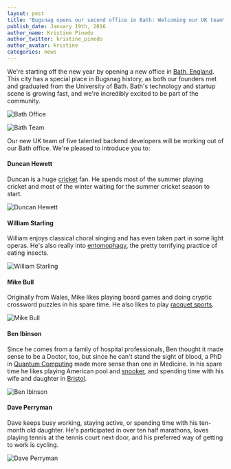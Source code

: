 ```yaml
---
layout: post
title: "Bugsnag opens our second office in Bath: Welcoming our UK team"    
publish_date: January 19th, 2016
author_name: Kristine Pinedo
author_twitter: kristine_pinedo
author_avatar: kristine
categories: news
---
```


We're starting off the new year by opening a new office in [Bath, England](https://en.wikipedia.org/wiki/Bath,_Somerset). This city has a special place in Bugsnag history, as both our founders met and graduated from the University of Bath. Bath's technology and startup scene is growing fast, and we're incredibly excited to be part of the community.

![Bath Office](/img/posts/bath-office.jpg)  

![Bath Team](/img/posts/bath-team.jpg)

Our new UK team of five talented backend developers will be working out of our Bath office. We're pleased to introduce you to:

#### Duncan Hewett

Duncan is a huge [cricket](https://en.wikipedia.org/wiki/Cricket) fan. He spends most of the summer playing cricket and most of the winter waiting for the summer cricket season to start.

![Duncan Hewett](/img/posts/duncanhewett.jpg)

#### William Starling

William enjoys classical choral singing and has even taken part in some light operas. He's also really into [entomophagy](https://en.wikipedia.org/wiki/Entomophagy), the pretty terrifying practice of eating insects.

![William Starling](/img/posts/williamstarling.jpg)

#### Mike Bull

Originally from Wales, Mike likes playing board games and doing cryptic crossword puzzles in his spare time. He also likes to play [racquet sports](https://en.wikipedia.org/wiki/Category:Racquet_sports).

![Mike Bull](/img/posts/mikebull.jpg)

#### Ben Ibinson

Since he comes from a family of hospital professionals, Ben thought it made sense to be a Doctor, too, but since he can't stand the sight of blood, a PhD in [Quantum Computing](https://en.wikipedia.org/wiki/Quantum_computing) made more sense than one in Medicine. In his spare time he likes playing American pool and [snooker](https://en.wikipedia.org/wiki/Snooker), and spending time with his wife and daughter in [Bristol](https://en.wikipedia.org/wiki/Bristol).

![Ben Ibinson](/img/posts/benibinson.png)

#### Dave Perryman

Dave keeps busy working, staying active, or spending time with his ten-month old daughter. He's participated in over ten half marathons, loves playing tennis at the tennis court next door, and his preferred way of getting to work is cycling.

![Dave Perryman](/img/posts/daveperryman.jpg)
